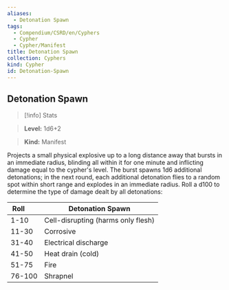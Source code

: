 ```yaml
---
aliases:
  - Detonation Spawn
tags:
  - Compendium/CSRD/en/Cyphers
  - Cypher
  - Cypher/Manifest
title: Detonation Spawn
collection: Cyphers
kind: Cypher
id: Detonation-Spawn
---
```

## Detonation Spawn    
>[!info] Stats    
> **Level:** 1d6+2    
> **Kind:** Manifest  
    
Projects a small physical explosive up to a long distance away that bursts in an immediate radius, blinding all within it for one minute and inflicting damage equal to the cypher's level. The burst spawns 1d6 additional detonations; in the next round, each additional detonation flies to a random spot within short range and explodes in an immediate radius. Roll a d100 to determine the type of damage dealt by all detonations:    
  
| Roll &nbsp; &nbsp; &nbsp; | Detonation Spawn                   |
| ------------------------- | ---------------------------------- |
| 1-10                      | Cell-disrupting (harms only flesh) |
| 11-30                     | Corrosive                          |
| 31-40                     | Electrical discharge               |
| 41-50                     | Heat drain (cold)                  |
| 51-75                     | Fire                               |
| 76-100                    | Shrapnel                           |

